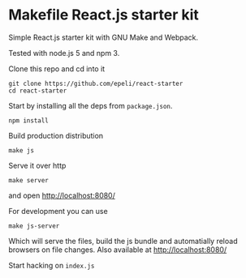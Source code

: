 
# Makefile React.js starter kit


Simple React.js starter kit with GNU Make and Webpack.

Tested with node.js 5 and npm 3.


Clone this repo and cd into it

    git clone https://github.com/epeli/react-starter
    cd react-starter

Start by installing all the deps from `package.json`.

    npm install

Build production distribution

    make js

Serve it over http

    make server

and open <http://localhost:8080/>

For development you can use

    make js-server

Which will serve the files, build the js bundle and automatially reload
browsers on file changes. Also available at <http://localhost:8080/>

Start hacking on `index.js`
